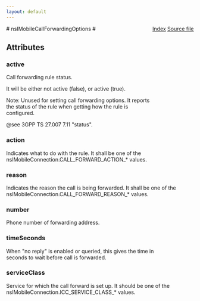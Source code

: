 ```yaml
---
layout: default
---
```

<div class='links' style='float:right'><a href="../index.html">Index</a>
<a href="http://dxr.mozilla.org/mozilla-central/source/dom/mobileconnection/interfaces/nsIMobileCallForwardingOptions.idl">Source file</a>
</div>
# nsIMobileCallForwardingOptions #

## Attributes ##

### active ###
  
Call forwarding rule status.  
  
It will be either not active (false), or active (true).  
  
Note: Unused for setting call forwarding options. It reports  
      the status of the rule when getting how the rule is  
      configured.  
  
@see 3GPP TS 27.007 7.11 "status".  
  

### action ###
  
Indicates what to do with the rule. It shall be one of the  
nsIMobileConnection.CALL_FORWARD_ACTION_* values.  
  

### reason ###
  
Indicates the reason the call is being forwarded. It shall be one of the  
nsIMobileConnection.CALL_FORWARD_REASON_* values.  
  

### number ###
  
Phone number of forwarding address.  
  

### timeSeconds ###
  
When "no reply" is enabled or queried, this gives the time in  
seconds to wait before call is forwarded.  
  

### serviceClass ###
  
Service for which the call forward is set up. It should be one of the  
nsIMobileConnection.ICC_SERVICE_CLASS_* values.  
  
